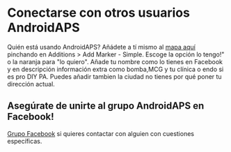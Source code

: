 # Conectarse con otros usuarios AndroidAPS

Quién está usando AndroidAPS? Añádete a tí mismo al [mapa aquí](https://www.zeemaps.com/map?group=2617973) pinchando en  Additions > Add Marker - Simple. Escoge la opción lo tengo!" o la naranja para "lo quiero". Añade tu nombre como lo tienes en Facebook y en descripción información extra como  bomba,MCG y tu clínica o endo si es pro DIY PA. Puedes añadir tambien la ciudad no tienes por qué poner tu dirección actual.

## Asegúrate de unirte al grupo AndroidAPS en Facebook!

[Grupo Facebook](https://www.facebook.com/groups/1900195340201874/) si quieres contactar con alguien con cuestiones específicas.
